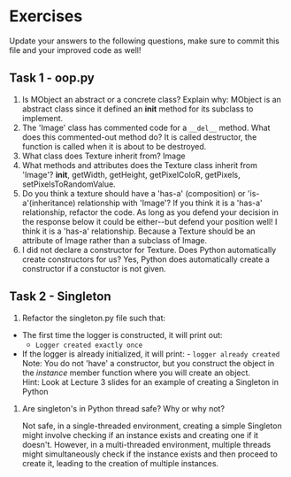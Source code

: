 # Exercises

Update your answers to the following questions, make sure to commit this file and your improved code as well!

## Task 1 - oop.py

1. Is MObject an abstract or a concrete class? Explain why:
   MObject is an abstract class since it defined an **init** method for its subclass to implement.
1. The 'Image' class has commented code for a `__del__` method. What does this commented-out method do?
   It is called destructor, the function is called when it is about to be destroyed.
1. What class does Texture inherit from?
   Image
1. What methods and attributes does the Texture class inherit from 'Image'?
   **init**, getWidth, getHeight, getPixelColoR, getPixels, setPixelsToRandomValue.
1. Do you think a texture should have a 'has-a' (composition) or 'is-a'(inheritance) relationship with 'Image'? If you think it is a 'has-a' relationship, refactor the code. As long as you defend your decision in the response below it could be either--but defend your position well!
   I think it is a 'has-a' relationship. Because a Texture should be an attribute of Image rather than a subclass of Image.
1. I did not declare a constructor for Texture. Does Python automatically create constructors for us?
   Yes, Python does automatically create a constructor if a constuctor is not given.

## Task 2 - Singleton

1. Refactor the singleton.py file such that:

-   The first time the logger is constructed, it will print out:
    -   `Logger created exactly once`
-   If the logger is already initialized, it will print: - `logger already created`
    Note: You do not 'have' a constructor, but you construct the object in the _instance_ member function where you will create an object.  
    Hint: Look at Lecture 3 slides for an example of creating a Singleton in Python

1. Are singleton's in Python thread safe? Why or why not?

    Not safe, in a single-threaded environment, creating a simple Singleton might involve checking if an instance exists and creating one if it doesn't. However, in a multi-threaded environment, multiple threads might simultaneously check if the instance exists and then proceed to create it, leading to the creation of multiple instances.
